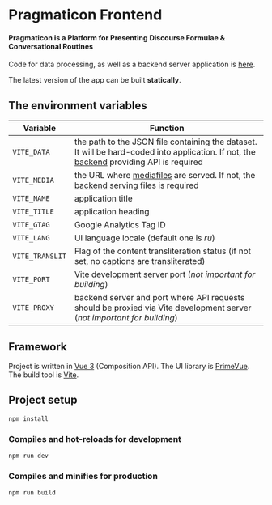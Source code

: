 # Pragmaticon Frontend

#### Pragmaticon is a Platform for Presenting Discourse Formulae &amp; Conversational Routines

Code for data processing, as well as a backend server application is [here](https://github.com/yaskevich/pragmaticon-database). 

The latest version of the app can be built **statically**.

## The environment variables

| Variable| Function|
| ------------- |-------------|
|`VITE_DATA`| the path to the JSON file containing the dataset. It will be hard-coded into application. If not, the [backend](https://github.com/yaskevich/pragmaticon-database) providing API is required|
|`VITE_MEDIA`| the URL where [mediafiles](https://github.com/yaskevich/pragmaticon-media) are served. If not, the [backend](https://github.com/yaskevich/pragmaticon-database) serving files is required|
|`VITE_NAME`|application title|
|`VITE_TITLE`|application heading|
|`VITE_GTAG`|Google Analytics Tag ID|
|`VITE_LANG`|UI language locale (default one is _ru_)|
|`VITE_TRANSLIT`|Flag of the content transliteration status (if not set, no captions are transliterated)|
|`VITE_PORT`|Vite development server port (_not important for building_)|
|`VITE_PROXY`|backend server and port where API requests should be proxied via Vite development server (_not important for building_)|

## Framework

Project is written in [Vue 3](https://vitejs.dev/) (Composition API). The UI library is [PrimeVue](https://primefaces.org/primevue/). The build tool is [Vite](https://vitejs.dev/).

## Project setup

```
npm install
```

### Compiles and hot-reloads for development

```
npm run dev
```

### Compiles and minifies for production

```
npm run build
```
